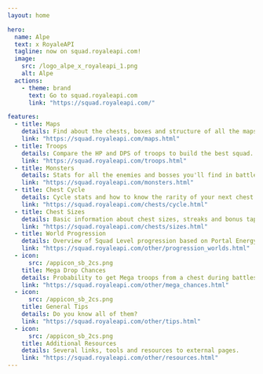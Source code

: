 ```yaml
---
layout: home

hero:
  name: Alpe
  text: x RoyaleAPI
  tagline: now on squad.royaleapi.com!
  image:
    src: /logo_alpe_x_royaleapi_1.png
    alt: Alpe
  actions:
    - theme: brand
      text: Go to squad.royaleapi.com
      link: "https://squad.royaleapi.com/"

features:
  - title: Maps
    details: Find about the chests, boxes and structure of all the maps. <img src="/alpe/sb_front_maps.png" style="width:300px;height:100px ;">
    link: "https://squad.royaleapi.com/maps.html"
  - title: Troops
    details: Compare the HP and DPS of troops to build the best squad. <img src="/alpe/sb_front_troops.png" style="width:300px;height:100px ;">
    link: "https://squad.royaleapi.com/troops.html"
  - title: Monsters
    details: Stats for all the enemies and bosses you'll find in battles. <img src="/alpe/sb_front_monsters.png" style="width:300px;height:100px ;">
    link: "https://squad.royaleapi.com/monsters.html"
  - title: Chest Cycle
    details: Cycle stats and how to know the rarity of your next chest. <img src="/alpe/sb_front_cycle_2.png" style="width:300px;height:100px ;">
    link: "https://squad.royaleapi.com/chests/cycle.html"
  - title: Chest Sizes
    details: Basic information about chest sizes, streaks and bonus taps. <img src="/alpe/sb_front_sizes.png" style="width:300px;height:100px ;">
    link: "https://squad.royaleapi.com/chests/sizes.html"
  - title: World Progression
    details: Overview of Squad Level progression based on Portal Energy. <img src="/alpe/sb_front_worlds.png" style="width:300px;height:100px ;">
    link: "https://squad.royaleapi.com/other/progression_worlds.html"
  - icon:
      src: /appicon_sb_2cs.png
    title: Mega Drop Chances
    details: Probability to get Mega troops from a chest during battles.
    link: "https://squad.royaleapi.com/other/mega_chances.html"
  - icon:
      src: /appicon_sb_2cs.png
    title: General Tips
    details: Do you know all of them? 
    link: "https://squad.royaleapi.com/other/tips.html"
  - icon:
      src: /appicon_sb_2cs.png
    title: Additional Resources
    details: Several links, tools and resources to external pages.
    link: "https://squad.royaleapi.com/other/resources.html"
---
```


<style>
:root {
  --vp-home-hero-name-color: transparent;
  --vp-home-hero-name-background: -webkit-linear-gradient(120deg, #bd34fe 30%, #41d1ff);

  --vp-home-hero-image-background-image: linear-gradient(-45deg, #bd34fe 50%, #47caff 50%);
  --vp-home-hero-image-filter: blur(44px);
}

@media (min-width: 640px) {
  :root {
    --vp-home-hero-image-filter: blur(56px);
  }
}

@media (min-width: 960px) {
  :root {
    --vp-home-hero-image-filter: blur(68px);
  }
}
</style>